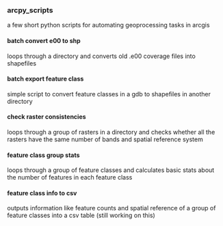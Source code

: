 ### arcpy_scripts

a few short python scripts for automating geoprocessing tasks in arcgis


#### batch convert e00 to shp
loops through a directory and converts old .e00 coverage files into shapefiles

#### batch export feature class
simple script to convert feature classes in a gdb to shapefiles in another directory

#### check raster consistencies
loops through a group of rasters in a directory and checks whether all the rasters have the same number of bands and spatial reference system

#### feature class group stats
loops through a group of feature classes and calculates basic stats about the number of features in each feature class

#### feature class info to csv
outputs information like feature counts and spatial reference of a group of feature classes into a csv table
(still working on this)
